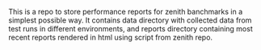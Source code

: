 This is a repo to store performance reports for zenith banchmarks in a simplest possible way.
It contains data directory with collected data from test runs in different environments, and reports directory containing most recent reports rendered in html using script from zenith repo.
